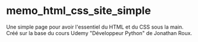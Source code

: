 # memo_html_css_site_simple
Une simple page pour avoir l'essentiel du HTML et du CSS sous la main.   
Créé sur la base du cours Udemy "Développeur Python" de Jonathan Roux. 
